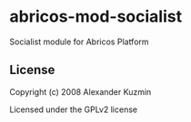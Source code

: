 # abricos-mod-socialist

Socialist module for Abricos Platform


## License
Copyright (c) 2008 Alexander Kuzmin

Licensed under the GPLv2 license
